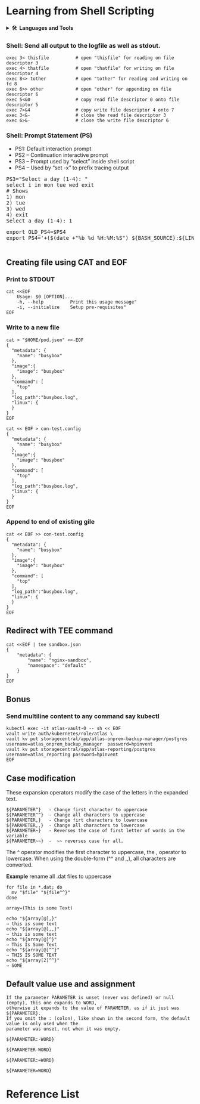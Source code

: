 # Learning from Shell Scripting

<details>
  <summary><b>🛠️&nbsp;&nbsp;Languages&nbsp;and&nbsp;Tools</b></summary>
  <br/>
  <p align="left"> Lot more details about the script in the repo
</details>
  

### Shell: Send all output to the logfile as well as stdout.
```
exec 3< thisfile          # open "thisfile" for reading on file descriptor 3
exec 4> thatfile          # open "thatfile" for writing on file descriptor 4
exec 8<> tother           # open "tother" for reading and writing on fd 8
exec 6>> other            # open "other" for appending on file descriptor 6
exec 5<&0                 # copy read file descriptor 0 onto file descriptor 5
exec 7>&4                 # copy write file descriptor 4 onto 7
exec 3<&-                 # close the read file descriptor 3
exec 6>&-                 # close the write file descriptor 6
```

### Shell: Prompt Statement (PS)

- PS1: Default interaction prompt
- PS2 – Continuation interactive prompt
- PS3 – Prompt used by “select” inside shell script
- PS4 – Used by “set -x” to prefix tracing output

<pre>
PS3="Select a day (1-4): "
select i in mon tue wed exit
# Shows 
1) mon
2) tue
3) wed
4) exit
Select a day (1-4): 1
</pre>

<pre>
export OLD_PS4=$PS4
export PS4='+($(date +"%b %d %H:%M:%S") ${BASH_SOURCE}:${LINENO}): ${FUNCNAME[0]:+${FUNCNAME[0]}(): }'

</pre>



## Creating file using CAT and EOF

### Print to STDOUT

```
cat <<EOF
    Usage: $0 [OPTION]...
    -h, --help          Print this usage message"
    -i, --initialize    Setup pre-requisites"
EOF
```

### Write to a new file

```
cat > "$HOME/pod.json" <<-EOF
{
  "metadata": {
    "name": "busybox"
  },
  "image":{
    "image": "busybox"
  },
  "command": [
    "top"
  ],
  "log_path":"busybox.log",
  "linux": {
  }
}
EOF
```

```
cat << EOF > con-test.config
{
  "metadata": {
    "name": "busybox"
  },
  "image":{
    "image": "busybox"
  },
  "command": [
    "top"
  ],
  "log_path":"busybox.log",
  "linux": {
  }
}
EOF
```

### Append to end of existing gile

```
cat << EOF >> con-test.config
{
  "metadata": {
    "name": "busybox"
  },
  "image":{
    "image": "busybox"
  },
  "command": [
    "top"
  ],
  "log_path":"busybox.log",
  "linux": {
  }
}
EOF

```
## Redirect with TEE command
```
cat <<EOF | tee sandbox.json
{
    "metadata": {
        "name": "nginx-sandbox",
        "namespace": "default"
    }
}
EOF
```
## Bonus
### Send multiline content to any command say kubectl
```
kubectl exec -it atlas-vault-0 -- sh << EOF
vault write auth/kubernetes/role/atlas \
vault kv put storagecentral/app/atlas-onprem-backup-manager/postgres username=atlas_onprem_backup_manager  password=hpinvent
vault kv put storagecentral/app/atlas-reporting/postgres username=atlas_reporting password=hpinvent
EOF
```

## Case modification
These expansion operators modify the case of the letters in the expanded text.
```
${PARAMETER^}   - Change first character to uppercase
${PARAMETER^^}  - Change all characters to uppercase
${PARAMETER,}   - Change firt characters to lowercase
${PARAMETER,,}  - Change all characters to lowercase
${PARAMETER~}   - Reverses the case of first letter of words in the variable 
${PARAMETER~~}  -  ~~ reverses case for all.
```
The ^ operator modifies the first character to uppercase, 
the , operator to lowercase. 
When using the double-form (^^ and ,,), all characters are converted.

**Example** rename all .dat files to uppercase
```
for file in *.dat; do
  mv "$file" "${file^^}"
done
```

```
array=(This is some Text)

echo "${array[@],}"
⇒ this is some text
echo "${array[@],,}"
⇒ this is some text
echo "${array[@]^}"
⇒ This Is Some Text
echo "${array[@]^^}"
⇒ THIS IS SOME TEXT
echo "${array[2]^^}"
⇒ SOME
```


## Default value use and assignment

```
If the parameter PARAMETER is unset (never was defined) or null (empty), this one expands to WORD, 
otherwise it expands to the value of PARAMETER, as if it just was ${PARAMETER}. 
If you omit the : (colon), like shown in the second form, the default value is only used when the 
parameter was unset, not when it was empty.

${PARAMETER:-WORD}

${PARAMETER-WORD}
```


```
${PARAMETER:=WORD}

${PARAMETER=WORD}
```













# Reference List 

[]([http://web.archive.org/web/20230404084543/https://wiki.bash-hackers.org/syntax/pe#use_a_default_value](http://web.archive.org/web/20230404084543/https://wiki.bash-hackers.org/syntax/pe))
